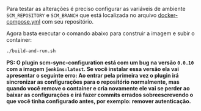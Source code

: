 Para testar as alterações é preciso configurar as variáveis de ambiente `SCM_REPOSITORY` e `SCM_BRANCH` que está localizada no arquivo [docker-compose.yml](docker-compose.yml) com seu repositório.

Agora basta executar o comando abaixo para construir a imagem e subir o container:

```sh
./build-and-run.sh
```

**PS: O plugin scm-sync-configuration está com um bug na versão `0.0.10` com a imagem `jenkins:latest`. Se você instalar essa versão ela vai apresentar o seguinte erro: Ao entrar pela primeira vez o plugin irá sincronizar as configurações para o repositório normalmente, mas quando você remove o container e cria novamente ele vai se perder ao baixar as configurações e irá fazer commits errados sobreescrevendo o que você tinha configurado antes, por exemplo: remover autenticação.**
